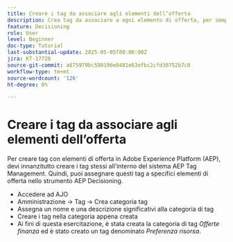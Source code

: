 ```yaml
---
title: Creare i tag da associare agli elementi dell’offerta
description: Crea tag da associare a ogni elemento di offerta, per semplificare la ricerca, il filtro e l’applicazione di regole o strategie durante la personalizzazione e il processo decisionale
feature: Decisioning
role: User
level: Beginner
doc-type: Tutorial
last-substantial-update: 2025-05-05T00:00:00Z
jira: KT-17728
source-git-commit: a675979bc590190e0481e63efbc2cfd30752b7c0
workflow-type: tm+mt
source-wordcount: '126'
ht-degree: 0%

---
```



# Creare i tag da associare agli elementi dell’offerta

Per creare tag con elementi di offerta in Adobe Experience Platform (AEP), devi innanzitutto creare i tag stessi all’interno del sistema AEP Tag Management. Quindi, puoi assegnare questi tag a specifici elementi di offerta nello strumento AEP Decisioning.

* Accedere ad AJO
* Amministrazione -> Tag -> Crea categoria tag
* Assegna un nome e una descrizione significativi alla categoria di tag
* Creare i tag nella categoria appena creata
* Ai fini di questa esercitazione, è stata creata la categoria di tag _Offerte finanza_ ed è stato creato un tag denominato _Preferenza risorsa_.